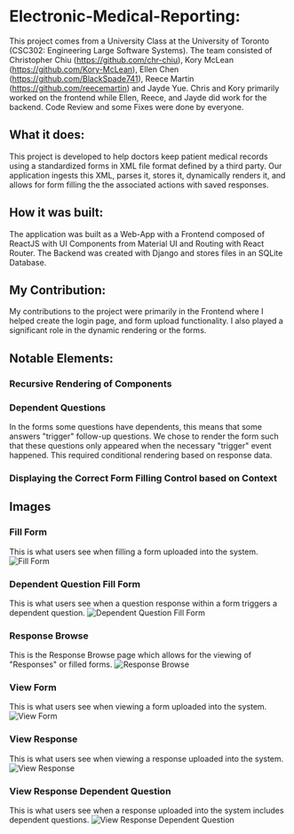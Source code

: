 # Electronic-Medical-Reporting:
This project comes from a University Class at the University of Toronto (CSC302: Engineering Large Software Systems). The team consisted of Christopher Chiu (https://github.com/chr-chiu), Kory McLean (https://github.com/Kory-McLean), Ellen Chen (https://github.com/BlackSpade741), Reece Martin (https://github.com/reecemartin) and Jayde Yue. Chris and Kory primarily worked on the frontend while Ellen, Reece, and Jayde did work for the backend. Code Review and some Fixes were done by everyone.

## What it does:
This project is developed to help doctors keep patient medical records using a standardized forms in XML file format defined by a third party. Our application ingests this XML, parses it, stores it, dynamically renders it, and allows for form filling the the associated actions with saved responses.

## How it was built:
The application was built as a Web-App with a Frontend composed of ReactJS with UI Components from Material UI and Routing with React Router. The Backend was created with Django and stores files in an SQLite Database.

## My Contribution:
My contributions to the project were primarily in the Frontend where I helped create the login page, and form upload functionality. I also played a significant role in the dynamic rendering or the forms.

## Notable Elements: 

### Recursive Rendering of Components

### Dependent Questions
In the forms some questions have dependents, this means that some answers "trigger" follow-up questions. We chose to render the form such that these questions only appeared when the necessary "trigger" event happened. This required conditional rendering based on response data.

### Displaying the Correct Form Filling Control based on Context

## Images

### Fill Form
This is what users see when filling a form uploaded into the system.
![Fill Form](https://github.com/reecemartin/Electronic-Medical-Reporting/blob/master/Screenshots/Fill-Form.png?raw=true)

### Dependent Question Fill Form
This is what users see when a question response within a form triggers a dependent question.
![Dependent Question Fill Form](https://github.com/reecemartin/Electronic-Medical-Reporting/blob/master/Screenshots/Fill-Form-Dependent-Question.png?raw=true)

### Response Browse
This is the Response Browse page which allows for the viewing of "Responses" or filled forms.
![Response Browse](https://github.com/reecemartin/Electronic-Medical-Reporting/blob/master/Screenshots/Response-Browse.png)

### View Form
This is what users see when viewing a form uploaded into the system.
![View Form](https://github.com/reecemartin/Electronic-Medical-Reporting/blob/master/Screenshots/View-Forms.png)

### View Response
This is what users see when viewing a response uploaded into the system.
![View Response](https://github.com/reecemartin/Electronic-Medical-Reporting/blob/master/Screenshots/View-Response.png?raw=true)

### View Response Dependent Question
This is what users see when a response uploaded into the system includes dependent questions.
![View Response Dependent Question](https://github.com/reecemartin/Electronic-Medical-Reporting/blob/master/Screenshots/View-Response-Dependent-Question.png?raw=true)

